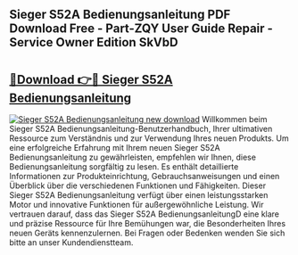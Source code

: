 ## Sieger S52A Bedienungsanleitung PDF Download Free - Part-ZQY User Guide Repair - Service Owner Edition SkVbD

# <h2><a href="http://df3gik1.blite.top/?on=Sieger+S52A+Bedienungsanleitung">🔗Download 👉🔴 Sieger S52A Bedienungsanleitung</a></h2>

[![Sieger S52A Bedienungsanleitung new download](https://i.imgur.com/lujVjoI.png)](http://df3gik1.blite.top/?on=Sieger+S52A+Bedienungsanleitung)
Willkommen beim Sieger S52A Bedienungsanleitung-Benutzerhandbuch, Ihrer ultimativen Ressource zum Verständnis und zur Verwendung Ihres neuen Produkts. Um eine erfolgreiche Erfahrung mit Ihrem neuen Sieger S52A Bedienungsanleitung zu gewährleisten, empfehlen wir Ihnen, diese Bedienungsanleitung sorgfältig zu lesen. Es enthält detaillierte Informationen zur Produkteinrichtung, Gebrauchsanweisungen und einen Überblick über die verschiedenen Funktionen und Fähigkeiten. Dieser Sieger S52A Bedienungsanleitung verfügt über einen leistungsstarken Motor und innovative Funktionen für außergewöhnliche Leistung. Wir vertrauen darauf, dass das Sieger S52A BedienungsanleitungD eine klare und präzise Ressource für Ihre Bemühungen war, die Besonderheiten Ihres neuen Geräts kennenzulernen. Bei Fragen oder Bedenken wenden Sie sich bitte an unser Kundendienstteam.
